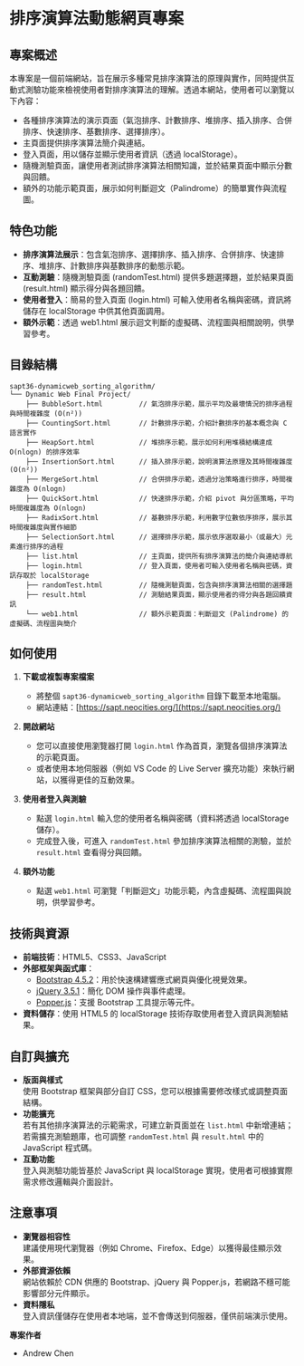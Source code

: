 # 排序演算法動態網頁專案

## 專案概述
本專案是一個前端網站，旨在展示多種常見排序演算法的原理與實作，同時提供互動式測驗功能來檢視使用者對排序演算法的理解。透過本網站，使用者可以瀏覽以下內容：
- 各種排序演算法的演示頁面（氣泡排序、計數排序、堆排序、插入排序、合併排序、快速排序、基數排序、選擇排序）。
- 主頁面提供排序演算法簡介與連結。
- 登入頁面，用以儲存並顯示使用者資訊（透過 localStorage）。
- 隨機測驗頁面，讓使用者測試排序演算法相關知識，並於結果頁面中顯示分數與回饋。
- 額外的功能示範頁面，展示如何判斷迴文（Palindrome）的簡單實作與流程圖。

## 特色功能
- **排序演算法展示**：包含氣泡排序、選擇排序、插入排序、合併排序、快速排序、堆排序、計數排序與基數排序的動態示範。
- **互動測驗**：隨機測驗頁面 (randomTest.html) 提供多題選擇題，並於結果頁面 (result.html) 顯示得分與各題回饋。
- **使用者登入**：簡易的登入頁面 (login.html) 可輸入使用者名稱與密碼，資訊將儲存在 localStorage 中供其他頁面調用。
- **額外示範**：透過 web1.html 展示迴文判斷的虛擬碼、流程圖與相關說明，供學習參考。

## 目錄結構
```
sapt36-dynamicweb_sorting_algorithm/
└── Dynamic Web Final Project/
    ├── BubbleSort.html         // 氣泡排序示範，展示平均及最壞情況的排序過程與時間複雜度 (O(n²))
    ├── CountingSort.html       // 計數排序示範，介紹計數排序的基本概念與 C 語言實作
    ├── HeapSort.html           // 堆排序示範，展示如何利用堆積結構達成 O(nlogn) 的排序效率
    ├── InsertionSort.html      // 插入排序示範，說明演算法原理及其時間複雜度 (O(n²))
    ├── MergeSort.html          // 合併排序示範，透過分治策略進行排序，時間複雜度為 O(nlogn)
    ├── QuickSort.html          // 快速排序示範，介紹 pivot 與分區策略，平均時間複雜度為 O(nlogn)
    ├── RadixSort.html          // 基數排序示範，利用數字位數依序排序，展示其時間複雜度與實作細節
    ├── SelectionSort.html      // 選擇排序示範，展示依序選取最小（或最大）元素進行排序的過程
    ├── list.html               // 主頁面，提供所有排序演算法的簡介與連結導航
    ├── login.html              // 登入頁面，使用者可輸入使用者名稱與密碼，資訊存取於 localStorage
    ├── randomTest.html         // 隨機測驗頁面，包含與排序演算法相關的選擇題
    ├── result.html             // 測驗結果頁面，顯示使用者的得分與各題回饋資訊
    └── web1.html               // 額外示範頁面：判斷迴文 (Palindrome) 的虛擬碼、流程圖與簡介
```

## 如何使用
1. **下載或複製專案檔案**  
   - 將整個 `sapt36-dynamicweb_sorting_algorithm` 目錄下載至本地電腦。
   - 網站連結：[https://sapt.neocities.org/](https://sapt.neocities.org/)

2. **開啟網站**  
   - 您可以直接使用瀏覽器打開 `login.html` 作為首頁，瀏覽各個排序演算法的示範頁面。
   - 或者使用本地伺服器（例如 VS Code 的 Live Server 擴充功能）來執行網站，以獲得更佳的互動效果。

3. **使用者登入與測驗**  
   - 點選 `login.html` 輸入您的使用者名稱與密碼（資料將透過 localStorage 儲存）。
   - 完成登入後，可進入 `randomTest.html` 參加排序演算法相關的測驗，並於 `result.html` 查看得分與回饋。

4. **額外功能**  
   - 點選 `web1.html` 可瀏覽「判斷迴文」功能示範，內含虛擬碼、流程圖與說明，供學習參考。

## 技術與資源
- **前端技術**：HTML5、CSS3、JavaScript
- **外部框架與函式庫**：
  - [Bootstrap 4.5.2](https://getbootstrap.com/)：用於快速構建響應式網頁與優化視覺效果。
  - [jQuery 3.5.1](https://jquery.com/)：簡化 DOM 操作與事件處理。
  - [Popper.js](https://popper.js.org/)：支援 Bootstrap 工具提示等元件。
- **資料儲存**：使用 HTML5 的 localStorage 技術存取使用者登入資訊與測驗結果。

## 自訂與擴充
- **版面與樣式**  
  使用 Bootstrap 框架與部分自訂 CSS，您可以根據需要修改樣式或調整頁面結構。
- **功能擴充**  
  若有其他排序演算法的示範需求，可建立新頁面並在 `list.html` 中新增連結；若需擴充測驗題庫，也可調整 `randomTest.html` 與 `result.html` 中的 JavaScript 程式碼。
- **互動功能**  
  登入與測驗功能皆基於 JavaScript 與 localStorage 實現，使用者可根據實際需求修改邏輯與介面設計。

## 注意事項
- **瀏覽器相容性**  
  建議使用現代瀏覽器（例如 Chrome、Firefox、Edge）以獲得最佳顯示效果。
- **外部資源依賴**  
  網站依賴於 CDN 供應的 Bootstrap、jQuery 與 Popper.js，若網路不穩可能影響部分元件顯示。
- **資料隱私**  
  登入資訊僅儲存在使用者本地端，並不會傳送到伺服器，僅供前端演示使用。

**專案作者**  
- Andrew Chen 
